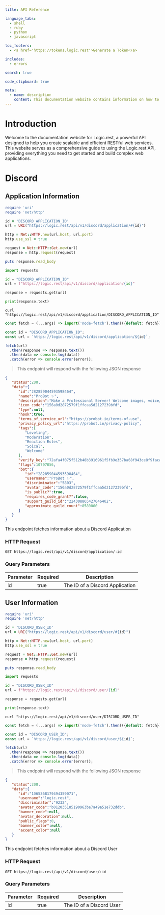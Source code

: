 ```yaml
---
title: API Reference

language_tabs:
  - shell
  - ruby
  - python
  - javascript

toc_footers:
  - <a href='https://tokens.logic.rest'>Generate a Token</a>

includes:
  - errors

search: true

code_clipboard: true

meta:
  - name: description
    content: This documentation website contains information on how to interact with logic.rest API Endpoints
---
```


# Introduction

Welcome to the documentation website for Logic.rest, a powerful API designed to help you create scalable and efficient RESTful web services. This website serves as a comprehensive guide to using the Logic.rest API, providing everything you need to get started and build complex web applications.

# Discord

## Application Information

```ruby
require 'uri'
require 'net/http'

id = 'DISCORD_APPLICATION_ID'
url = URI("https://logic.rest/api/v1/discord/application/#{id}")

http = Net::HTTP.new(url.host, url.port)
http.use_ssl = true

request = Net::HTTP::Get.new(url)
response = http.request(request)

puts response.read_body
```

```python
import requests

id = "DISCORD_APPLICATION_ID"
url = f"https://logic.rest/api/v1/discord/application/{id}"

response = requests.get(url)

print(response.text)
```

```shell
curl "https://logic.rest/api/v1/discord/application/DISCORD_APPLICATION_ID"
```

```javascript
const fetch = (...args) => import('node-fetch').then(({default: fetch}) => fetch(...args));

const id = "DISCORD_APPLICATION_ID";
const url = `https://logic.rest/api/v1/discord/application/${id}`;

fetch(url)
  .then(response => response.text())
  .then(data => console.log(data))
  .catch(error => console.error(error));
```

> This endpoint will respond with the following JSON response

```json
{
   "status":200,
   "data":{
      "id":"282859044593598464",
      "name":"ProBot ✨",
      "description":"Make a Professional Server! Welcome images, voice/text levels, reaction roles, logs,  moderation, and many many more!",
      "icon_code":"156a0d2872579f1ffcaa5d2127239bfd",
      "type":null,
      "hook":true,
      "terms_of_service_url":"https://probot.io/terms-of-use",
      "privacy_policy_url":"https://probot.io/privacy-policy",
      "tags":[
         "Leveling",
         "Moderation",
         "Reaction Roles",
         "Soical",
         "Welcome"
      ],
      "verify_key":"72afa4f075f512b48b3916961f5fb9e357ba68f943ce8f9facaca3390987a383",
      "flags":10797056,
      "bot":{
         "id":"282859044593598464",
         "username":"ProBot ✨",
         "discriminator":"5803",
         "avatar_code":"156a0d2872579f1ffcaa5d2127239bfd",
         "is_public?":true,
         "requires_code_grant?":false,
         "support_guild_id":"224308865427046402",
         "approximate_guild_count":8580000
      }
   }
}
```

This endpoint fetches information about a Discord Application

### HTTP Request

`GET https://logic.rest/api/v1/discord/application/:id`

### Query Parameters

Parameter | Required | Description
--------- | ------- | -----------
id | true | The ID of a Discord Application

## User Information

```ruby
require 'uri'
require 'net/http'

id = 'DISCORD_USER_ID'
url = URI("https://logic.rest/api/v1/discord/user/#{id}")

http = Net::HTTP.new(url.host, url.port)
http.use_ssl = true

request = Net::HTTP::Get.new(url)
response = http.request(request)

puts response.read_body
```

```python
import requests

id = "DISCORD_USER_ID"
url = f"https://logic.rest/api/v1/discord/user/{id}"

response = requests.get(url)

print(response.text)
```

```shell
curl "https://logic.rest/api/v1/discord/user/DISCORD_USER_ID"
```

```javascript
const fetch = (...args) => import('node-fetch').then(({default: fetch}) => fetch(...args));

const id = "DISCORD_USER_ID";
const url = `https://logic.rest/api/v1/discord/user/${id}`;

fetch(url)
  .then(response => response.text())
  .then(data => console.log(data))
  .catch(error => console.error(error));
```

> This endpoint will respond with the following JSON response

```json
{
   "status":200,
   "data":{
      "id":"1065368179494359071",
      "username":"logic.rest",
      "discriminator":"9232",
      "avatar_code":"b012035185190963be7a49a51e732ddb",
      "banner_code":null,
      "avatar_decoration":null,
      "public_flags":0,
      "banner_color":null,
      "accent_color":null
   }
}
```

This endpoint fetches information about a Discord User

### HTTP Request

`GET https://logic.rest/api/v1/discord/user/:id`

### Query Parameters

Parameter | Required | Description
--------- | ------- | -----------
id | true | The ID of a Discord User
